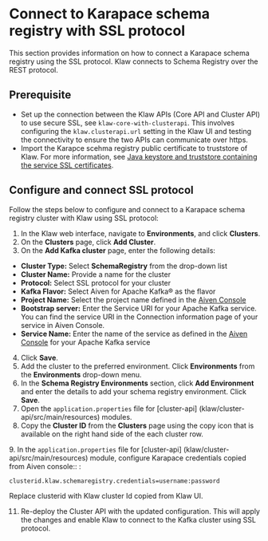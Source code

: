 # Connect to Karapace schema registry with SSL protocol

This section provides information on how to connect a Karapace schema
registry using the SSL protocol. Klaw connects to Schema Registry over
the REST protocol.

## Prerequisite

-   Set up the connection between the Klaw APIs (Core API and Cluster
    API) to use secure SSL, see
    `klaw-core-with-clusterapi`. This
    involves configuring the `klaw.clusterapi.url` setting in the Klaw
    UI and testing the connectivity to ensure the two APIs can
    communicate over https.
-   Import the Karapce scehma registry public certificate to truststore
    of Klaw. For more information, see [Java keystore and truststore
    containing the service SSL
    certificates](https://docs.aiven.io/docs/products/kafka/howto/keystore-truststore.html).

## Configure and connect SSL protocol

Follow the steps below to configure and connect to a Karapace schema
registry cluster with Klaw using SSL protocol:

1.  In the Klaw web interface, navigate to **Environments**, and click
    **Clusters**.
2.  On the **Clusters** page, click **Add Cluster**.
3.  On the **Add Kafka cluster** page, enter the following details:

-   **Cluster Type:** Select **SchemaRegistry** from the drop-down list
-   **Cluster Name:** Provide a name for the cluster
-   **Protocol:** Select SSL protocol for your cluster
-   **Kafka Flavor:** Select Aiven for Apache Kafka® as the flavor
-   **Project Name:** Select the project name defined in the [Aiven
    Console](https://console.aiven.io/)
-   **Bootstrap server:** Enter the Service URI for your Apache Kafka
    service. You can find the service URI in the Connection information
    page of your service in Aiven Console.
-   **Service Name:** Enter the name of the service as defined in the
    [Aiven Console](https://console.aiven.io/) for your Apache Kafka
    service

4.  Click **Save**.
5.  Add the cluster to the preferred environment. Click **Environments**
    from the **Environments** drop-down menu.
6.  In the **Schema Registry Environments** section, click **Add
    Environment** and enter the details to add your schema registry
    environment. Click **Save**.
7.  Open the `application.properties` file for [cluster-api]
    (klaw/cluster-api/src/main/resources) modules.
8.  Copy the **Cluster ID** from the **Clusters** page using the copy
    icon that is available on the right hand side of the each cluster
    row.

9\. In the `application.properties` file for [cluster-api]
(klaw/cluster-api/src/main/resources) module, configure Karapace
credentials copied from Aiven console:: :

    clusterid.klaw.schemaregistry.credentials=username:password

Replace clusterid with Klaw cluster Id copied from Klaw UI.

11. Re-deploy the Cluster API with the updated configuration. This will
    apply the changes and enable Klaw to connect to the Kafka cluster
    using SSL protocol.

